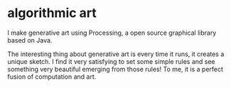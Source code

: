 # algorithmic art
 I make generative art using Processing, a open source graphical library based on Java.
 
 The interesting thing about generative art is every time it runs, it creates a unique sketch. I find it very satisfying to set some simple rules and see something very beautiful emerging from those rules! To me, it is a perfect fusion of computation and art.
